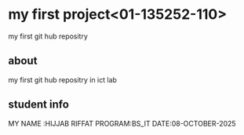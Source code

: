 # my first project<01-135252-110>
my first git hub repositry
## about
my first git hub repositry  in ict lab
## student info
MY NAME :HIJJAB RIFFAT
PROGRAM:BS_IT
DATE:08-OCTOBER-2025

